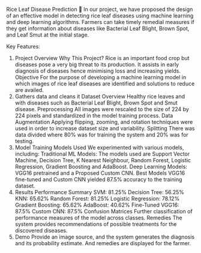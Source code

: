Rice Leaf Disease Prediction 🌾
In our project, we have proposed the design of an effective model in detecting rice leaf diseases using machine learning and deep learning algorithms. Farmers can take timely remedial measures if they get information about diseases like Bacterial Leaf Blight, Brown Spot, and Leaf Smut at the initial stage.

Key Features:
1. Project Overview
Why This Project?
Rice is an important food crop but diseases pose a very big threat to its production. It assists in early diagnosis of diseases hence minimising loss and increasing yields.
Objective
For the purpose of developing a machine learning model in which images of rice leaf diseases are identified and solutions to reduce are availed.
2. Gathers data and cleans it
Dataset Overview
Healthy rice leaves and with diseases such as Bacterial Leaf Blight, Brown Spot and Smut disease.
Preprocessing
All images were rescaled to the size of 224 by 224 pixels and standardized in the model training process.
Data Augmentation
Applying flipping, zooming, and rotation techniques were used in order to increase dataset size and variability.
Splitting
There was data divided where 80% was for training the system and 20% was for testing.
3. Model Training
Models Used
We experimented with various models, including:
Traditional ML Models: The models used are Support Vector Machine, Decision Tree, K Nearest Neighbour, Random Forest, Logistic Regression, Gradient Boosting and AdaBoost.
Deep Learning Models: VGG16 pretrained and a Proposed Custom CNN.
Best Models
VGG16 fine-tuned and Custom CNN yielded 87.5% accuracy to the training dataset.
4. Results
Performance Summary
SVM: 81.25%
Decision Tree: 56.25%
KNN: 65.62%
Random Forest: 81.25%
Logistic Regression: 78.12%
Gradient Boosting: 65.62%
AdaBoost: 40.62%
Fine-Tuned VGG16: 87.5%
Custom CNN: 87.5%
Confusion Matrices
Further classification of performance measures of the model across classes.
Remedies
The system provides recommendations of possible treatments for the discovered diseases.
5. Demo
Provide an image source, and the system generates the diagnosis and its probability estimate.
And remedies are displayed for the farmer.

